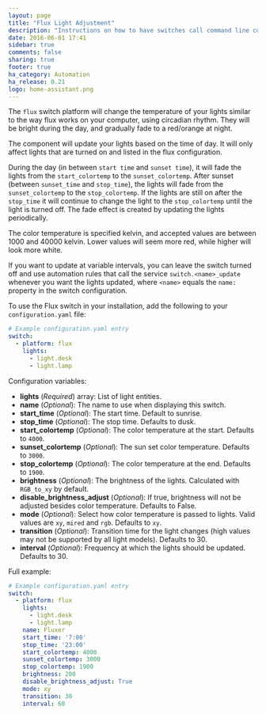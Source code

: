 ```yaml
---
layout: page
title: "Flux Light Adjustment"
description: "Instructions on how to have switches call command line commands."
date: 2016-06-01 17:41
sidebar: true
comments: false
sharing: true
footer: true
ha_category: Automation
ha_release: 0.21
logo: home-assistant.png
---
```


The `flux` switch platform will change the temperature of your lights similar to the way flux works on your computer, using circadian rhythm. They will be bright during the day, and gradually fade to a red/orange at night.

The component will update your lights based on the time of day. It will only affect lights that are turned on and listed in the flux configuration.

During the day (in between `start time` and `sunset time`), it will fade the lights from the `start_colortemp` to the `sunset_colortemp`.  After sunset (between `sunset_time` and `stop_time`), the lights will fade from the `sunset_colortemp` to the `stop_colortemp`. If the lights are still on after the `stop_time` it will continue to change the light to the `stop_colortemp` until the light is turned off. The fade effect is created by updating the lights periodically.

The color temperature is specified kelvin, and accepted values are between 1000 and 40000 kelvin. Lower values will seem more red, while higher will look more white.

If you want to update at variable intervals, you can leave the switch turned off and use automation rules that call the service `switch.<name>_update` whenever you want the lights updated, where `<name>` equals the `name:` property in the switch configuration.

To use the Flux switch in your installation, add the following to your `configuration.yaml` file:

```yaml
# Example configuration.yaml entry
switch:
  - platform: flux
    lights:
      - light.desk
      - light.lamp
```

Configuration variables:

- **lights** (*Required*) array: List of light entities.
- **name** (*Optional*): The name to use when displaying this switch.
- **start_time** (*Optional*): The start time. Default to sunrise.
- **stop_time** (*Optional*): The stop time. Defaults to dusk.
- **start_colortemp** (*Optional*): The color temperature at the start. Defaults to `4000`.
- **sunset_colortemp** (*Optional*): The sun set color temperature. Defaults to `3000`.
- **stop_colortemp** (*Optional*): The color temperature at the end. Defaults to `1900`.
- **brightness** (*Optional*): The brightness of the lights. Calculated with `RGB_to_xy` by default.
- **disable_brightness_adjust** (*Optional*): If true, brightness will not be adjusted besides color temperature. Defaults to False.
- **mode** (*Optional*): Select how color temperature is passed to lights. Valid values are `xy`, `mired` and `rgb`. Defaults to `xy`.
- **transition** (*Optional*): Transition time for the light changes (high values may not be supported by all light models). Defaults to 30.
- **interval** (*Optional*): Frequency at which the lights should be updated. Defaults to 30.

Full example:

```yaml
# Example configuration.yaml entry
switch:
  - platform: flux
    lights:
      - light.desk
      - light.lamp
    name: Fluxer
    start_time: '7:00'
    stop_time: '23:00'
    start_colortemp: 4000
    sunset_colortemp: 3000
    stop_colortemp: 1900
    brightness: 200
    disable_brightness_adjust: True
    mode: xy
    transition: 30
    interval: 60
```

